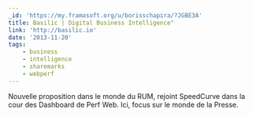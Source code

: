 ```yaml
---
_id: 'https://my.framasoft.org/u/borisschapira/?JGBE3A'
title: Basilic | Digital Business Intelligence"
link: 'http://basilic.io'
date: '2013-11-20'
tags:
    - business
    - intelligence
    - sharemarks
    - webperf
---
```


<div class="markdown"><p>Nouvelle proposition dans le monde du RUM, rejoint SpeedCurve dans la cour des Dashboard de Perf Web. Ici, focus sur le monde de la Presse.
</p></div>
